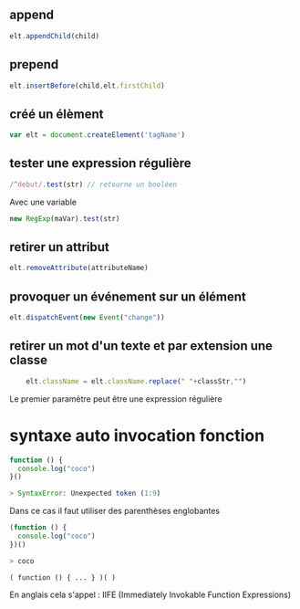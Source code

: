 ## append

```js
elt.appendChild(child)
```

## prepend

```js
elt.insertBefore(child,elt.firstChild)
```
## créé un élèment
```js
var elt = document.createElement('tagName')
```

## tester une expression régulière

```js
/^debut/.test(str) // retourne un booléen
```

Avec une variable

```js
new RegExp(maVar).test(str)
```

## retirer un attribut

```js
elt.removeAttribute(attributeName)
```

## provoquer un événement sur un élément

```js
elt.dispatchEvent(new Event("change"))
```
## retirer un mot d'un texte et par extension une classe

```js
	elt.className = elt.className.replace(" "+classStr,"")
```

Le premier paramètre peut être une expression régulière

# syntaxe auto invocation fonction

```js
function () {
  console.log("coco")
}()

> SyntaxError: Unexpected token (1:9)
```

Dans ce cas il faut utiliser des parenthèses englobantes

```js
(function () {
  console.log("coco")
})()

> coco
```

`( function () { ... } )( )`

En anglais cela s'appel : IIFE (Immediately Invokable Function Expressions)